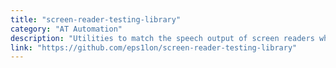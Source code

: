 ```yaml
---
title: "screen-reader-testing-library"
category: "AT Automation"
description: "Utilities to match the speech output of screen readers when replaying user interactions."
link: "https://github.com/eps1lon/screen-reader-testing-library"
---
```

